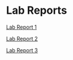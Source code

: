 # Lab Reports
[Lab Report 1](lab-report-1-week2.html)

[Lab Report 2](lab-report-2-week4.html)

[Lab Report 3](lab-report-3-week6.html)